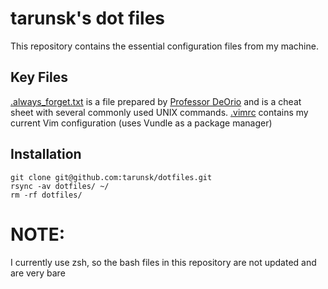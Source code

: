 tarunsk's dot files
====================

This repository contains the essential configuration files from my machine.

## Key Files
[.always_forget.txt](.always_forget.txt) is a file prepared by [Professor DeOrio](https://github.com/awdeorio) and is a cheat sheet with several commonly used UNIX commands.
[.vimrc](.vimrc) contains my current Vim configuration (uses Vundle as a package manager)

## Installation
```
git clone git@github.com:tarunsk/dotfiles.git
rsync -av dotfiles/ ~/
rm -rf dotfiles/
```

# NOTE:
I currently use zsh, so the bash files in this repository are not updated and are very bare
